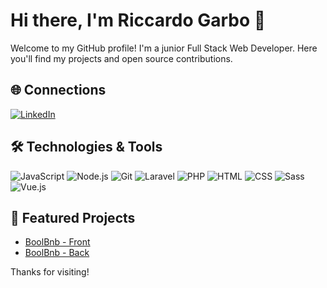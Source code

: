 
# Hi there, I'm Riccardo Garbo 👋

Welcome to my GitHub profile! I'm a junior Full Stack Web Developer. Here you'll find my projects and open source contributions.

## 🌐 Connections
[![LinkedIn](https://img.shields.io/badge/-LinkedIn-blue?style=flat&logo=Linkedin&logoColor=white)](https://www.linkedin.com/in/riccardo-garbo-40111229b/)

## 🛠 Technologies & Tools
![JavaScript](https://img.shields.io/badge/-JavaScript-yellow?style=flat&logo=javascript&logoColor=white)
![Node.js](https://img.shields.io/badge/-Node.js-green?style=flat&logo=node.js&logoColor=white)
![Git](https://img.shields.io/badge/-Git-orange?style=flat&logo=git&logoColor=white)
![Laravel](https://img.shields.io/badge/-Laravel-red?style=flat&logo=laravel&logoColor=white)
![PHP](https://img.shields.io/badge/-PHP-blue?style=flat&logo=php&logoColor=white)
![HTML](https://img.shields.io/badge/-HTML-orange?style=flat&logo=html5&logoColor=white)
![CSS](https://img.shields.io/badge/-CSS-blue?style=flat&logo=css3&logoColor=white)
![Sass](https://img.shields.io/badge/-Sass-pink?style=flat&logo=sass&logoColor=white)
![Vue.js](https://img.shields.io/badge/-Vue.js-green?style=flat&logo=vue.js&logoColor=white)

## 📌 Featured Projects
- [BoolBnb - Front](https://github.com/AndreaBevilacqua/front-boolbnb)
- [BoolBnb - Back](https://github.com/Lorenzo7991/boolbb-be)

Thanks for visiting!
